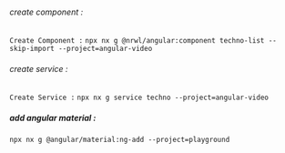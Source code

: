 ###### create component :

`Create Component :`
`npx nx g @nrwl/angular:component techno-list --skip-import --project=angular-video`

###### create service :

`Create Service :`
`npx nx g service techno --project=angular-video`

##### add angular material :

`npx nx g @angular/material:ng-add --project=playground`
